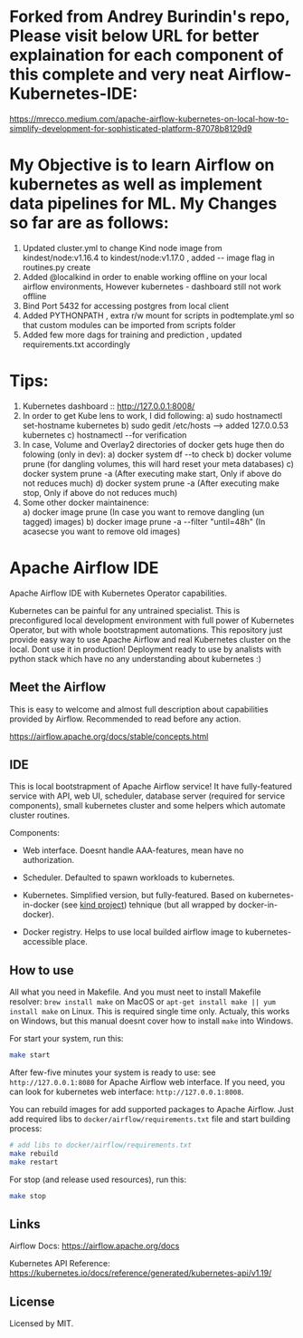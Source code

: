 # Forked from Andrey <MrEcco> Burindin's repo, Please visit below URL for better explaination for each component of this complete and very neat Airflow-Kubernetes-IDE:
https://mrecco.medium.com/apache-airflow-kubernetes-on-local-how-to-simplify-development-for-sophisticated-platform-87078b8129d9


# My Objective is to learn Airflow on kubernetes as well as implement data pipelines for ML. My Changes so far are as follows:

1) Updated cluster.yml to change Kind node image from kindest/node:v1.16.4 to kindest/node:v1.17.0 , added -- image flag in routines.py create  
2) Added @localkind in order to enable working offline on your local airflow environments, However kubernetes - dashboard still not work offline
3) Bind Port 5432 for accessing postgres from local client
4) Added PYTHONPATH , extra r/w mount for scripts in podtemplate.yml so that custom modules can be imported from scripts folder 
5) Added few more dags for training and prediction , updated requirements.txt accordingly

# Tips: 

1) Kubernetes dashboard :: http://127.0.0.1:8008/
2) In order to get Kube lens to work, I did following:
    a) sudo hostnamectl set-hostname kubernetes
    b) sudo gedit /etc/hosts --> added 127.0.0.53	kubernetes
    c) hostnamectl --for verification
3) In case, Volume and Overlay2 directories of docker gets huge then do folowing (only in dev):
    a) docker system df --to check
    b) docker volume prune  (for dangling volumes, this will hard reset your meta databases)
    c) docker system prune -a  (After executing make start, Only if above do not reduces much)
    d) docker system prune -a  (After executing make stop, Only if above do not reduces much) 
4) Some other docker maintainence:    
    a) docker image prune (In case you want to remove dangling (un tagged) images)
    b) docker image prune -a --filter "until=48h" (In acasecse you want to remove old images)


# Apache Airflow IDE

Apache Airflow IDE with Kubernetes Operator capabilities.

Kubernetes can be painful for any untrained specialist. This is preconfigured local
development environment with full power of Kubernetes Operator, but with whole
bootstrapment automations. This repository just provide easy way to use Apache Airflow
and real Kubernetes cluster on the local. Dont use it in production! Deployment ready
to use by analists with python stack which have no any understanding about kubernetes :)

## Meet the Airflow

This is easy to welcome and almost full description about capabilities provided
by Airflow. Recommended to read before any action.

https://airflow.apache.org/docs/stable/concepts.html

## IDE

This is local bootstrapment of Apache Airflow service! It have fully-featured service
with API, web UI, scheduler, database server (required for service components), small
kubernetes cluster and some helpers which automate cluster routines.

Components:

- Web interface. Doesnt handle AAA-features, mean have no authorization.

- Scheduler. Defaulted to spawn workloads to kubernetes.

- Kubernetes. Simplified version, but fully-featured. Based on kubernetes-in-docker
(see [kind project](https://kind.sigs.k8s.io/)) tehnique (but all wrapped by docker-in-docker).

- Docker registry. Helps to use local builded airflow image to kubernetes-accessible
place.

## How to use

All what you need in Makefile. And you must neet to install Makefile resolver:
`brew install make` on MacOS or `apt-get install make || yum install make`
on Linux. This is required single time only. Actualy, this works on Windows, but
this manual doesnt cover how to install `make` into Windows.

For start your system, run this:

```bash
make start
```

After few-five minutes your system is ready to use: see `http://127.0.0.1:8080`
for Apache Airflow web interface. If you need, you can look for kubernetes
web interface: `http://127.0.0.1:8008`.

You can rebuild images for add supported packages to Apache Airflow. Just add
required libs to `docker/airflow/requirements.txt` file and start building
process:

```bash
# add libs to docker/airflow/requirements.txt
make rebuild
make restart
```

For stop (and release used resources), run this:

```bash
make stop
```

## Links

Airflow Docs: https://airflow.apache.org/docs

Kubernetes API Reference: https://kubernetes.io/docs/reference/generated/kubernetes-api/v1.19/

## License

Licensed by MIT.
